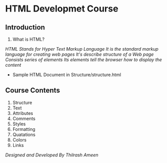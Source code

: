 # HTML Developmet Course

## Introduction

1. What is HTML?

_HTML Stands for Hyper Text Markup Language_
_It is the standard markup language for creating web pages_
_It's describe structure of a Web page_
_Consists series of elements_
_Its elements tell the browser how to display the content_

- Sample HTML Document in Structure/structure.html

## Course Contents

1. Structure
2. Text
3. Attributes
4. Comments
5. Styles
6. Formatting
7. Quatations
8. Colors
9. Links

_Designed and Developed By Thilrash Ameen_
